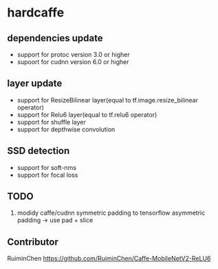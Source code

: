 hardcaffe
============================================
## dependencies update
* support for protoc version 3.0 or higher
* supoort for cudnn version 6.0 or higher

## layer update
* support for ResizeBilinear layer(equal to tf.image.resize_bilinear operator)
* support for Relu6 layer(equal to tf.relu6 operator)
* support for shuffle layer
* support for depthwise convolution

## SSD detection
* support for soft-nms
* support for focal loss


## TODO
1. modidy caffe/cudnn symmetric padding to tensorflow asymmetric padding -> use pad + slice




## Contributor
RuiminChen https://github.com/RuiminChen/Caffe-MobileNetV2-ReLU6

